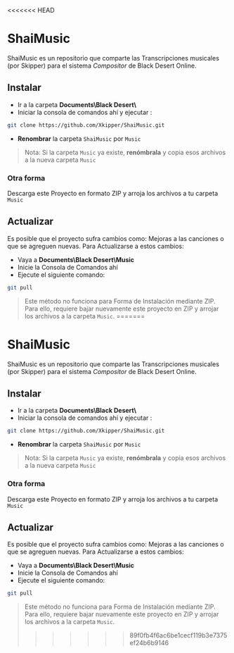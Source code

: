 <<<<<<< HEAD

# ShaiMusic
ShaiMusic es un repositorio que comparte las Transcripciones musicales (por Skipper) para el sistema *Compositor* de Black Desert Online.

## Instalar
- Ir a la carpeta **Documents\Black Desert\\**
- Iniciar la consola de comandos ahí y ejecutar :
```sh
git clone https://github.com/Xkipper/ShaiMusic.git
```
- **Renombrar** la carpeta `ShaiMusic` por `Music`

> Nota: Si la carpeta `Music` ya existe, **renómbrala** y copia esos archivos a la nueva carpeta `Music`

### Otra forma
Descarga este Proyecto en formato ZIP y arroja los archivos a tu carpeta `Music`

## Actualizar
Es posible que el proyecto sufra cambios como: Mejoras a las canciones o que se agreguen nuevas. Para Actualizarse a estos cambios:
- Vaya a **Documents\Black Desert\\Music**
- Inicie la Consola de Comandos ahí
- Ejecute el siguiente comando:
```sh
git pull
```

> Este método no funciona para Forma de Instalación mediante ZIP. Para ello, requiere bajar nuevamente este proyecto en ZIP y arrojar los archivos a la carpeta `Music`.
=======

# ShaiMusic
ShaiMusic es un repositorio que comparte las Transcripciones musicales (por Skipper) para el sistema *Compositor* de Black Desert Online.

## Instalar
- Ir a la carpeta **Documents\Black Desert\\**
- Iniciar la consola de comandos ahí y ejecutar :
```sh
git clone https://github.com/Xkipper/ShaiMusic.git
```
- **Renombrar** la carpeta `ShaiMusic` por `Music`

> Nota: Si la carpeta `Music` ya existe, **renómbrala** y copia esos archivos a la nueva carpeta `Music`

### Otra forma
Descarga este Proyecto en formato ZIP y arroja los archivos a tu carpeta `Music`

## Actualizar
Es posible que el proyecto sufra cambios como: Mejoras a las canciones o que se agreguen nuevas. Para Actualizarse a estos cambios:
- Vaya a **Documents\Black Desert\\Music**
- Inicie la Consola de Comandos ahí
- Ejecute el siguiente comando:
```sh
git pull
```

> Este método no funciona para Forma de Instalación mediante ZIP. Para ello, requiere bajar nuevamente este proyecto en ZIP y arrojar los archivos a la carpeta `Music`.
>>>>>>> 89f0fb4f6ac6be1cecf119b3e7375ef24b6b9146
